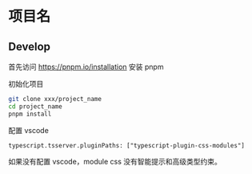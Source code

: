 # 项目名

## Develop

首先访问 https://pnpm.io/installation 安装 pnpm

初始化项目
````bash
git clone xxx/project_name
cd project_name
pnpm install
````

配置 vscode
````
typescript.tsserver.pluginPaths: ["typescript-plugin-css-modules"]
````
如果没有配置 vscode，module css 没有智能提示和高级类型约束。

